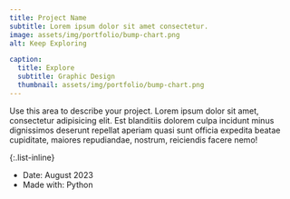 ```yaml
---
title: Project Name
subtitle: Lorem ipsum dolor sit amet consectetur.
image: assets/img/portfolio/bump-chart.png
alt: Keep Exploring

caption:
  title: Explore
  subtitle: Graphic Design
  thumbnail: assets/img/portfolio/bump-chart.png
---
```

Use this area to describe your project. Lorem ipsum dolor sit amet, consectetur adipisicing elit. Est blanditiis dolorem culpa incidunt minus dignissimos deserunt repellat aperiam quasi sunt officia expedita beatae cupiditate, maiores repudiandae, nostrum, reiciendis facere nemo!

{:.list-inline}
- Date: August 2023
- Made with: Python

